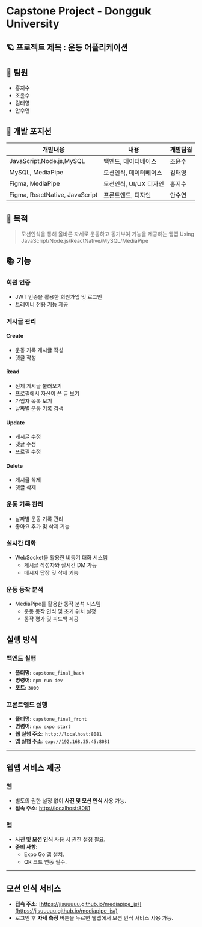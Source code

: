 # Capstone Project - Dongguk University



## 🪐 프로젝트 제목 : 운동 어플리케이션 




## 🤷 팀원

  * 홍지수
  * 조윤수
  * 김태영
  * 안수연


## 🐾 개발 포지션

| 개발내용        | 내용                            | 개발팀원 |
|-------------|-------------------------------|-----|
| JavaScript,Node.js,MySQL   | 백엔드, 데이터베이스         | 조윤수 |
| MySQL, MediaPipe   | 모션인식, 데이터베이스         | 김태영 |
| Figma, MediaPipe   | 모션인식, UI/UX 디자인         | 홍지수 |
| Figma, ReactNative, JavaScript   |  프론트엔드, 디자인         | 안수연 |


## 🎯 목적 

 > 모션인식을 통해 올바른 자세로 운동하고 동기부여 기능을 제공하는 웹앱 
 > Using JavaScript/Node.js/ReactNative/MySQL/MediaPipe



## 📚 기능

### 회원 인증
- JWT 인증을 활용한 회원가입 및 로그인
- 트레이너 전용 기능 제공

### 게시글 관리
#### Create
- 운동 기록 게시글 작성
- 댓글 작성

#### Read
- 전체 게시글 불러오기
- 프로필에서 자신이 쓴 글 보기
- 가입자 목록 보기
- 날짜별 운동 기록 검색

#### Update
- 게시글 수정
- 댓글 수정
- 프로필 수정

#### Delete
- 게시글 삭제
- 댓글 삭제

### 운동 기록 관리
- 날짜별 운동 기록 관리
- 좋아요 추가 및 삭제 기능

### 실시간 대화
- WebSocket을 활용한 비동기 대화 시스템
  - 게시글 작성자와 실시간 DM 가능
  - 메시지 답장 및 삭제 기능

### 운동 동작 분석
- MediaPipe를 활용한 동작 분석 시스템
  - 운동 동작 인식 및 초기 위치 설정
  - 동작 평가 및 피드백 제공


## 실행 방식

### 백엔드 실행
- **폴더명:** `capstone_final_back`
- **명령어:** `npm run dev`
- **포트:** `3000`

### 프론트엔드 실행
- **폴더명:** `capstone_final_front`
- **명령어:** `npx expo start`
- **웹 실행 주소:** `http://localhost:8081`
- **앱 실행 주소:** `exp://192.168.35.45:8081`

---

## 웹앱 서비스 제공

### 웹
- 별도의 권한 설정 없이 **사진 및 모션 인식** 사용 가능.
- **접속 주소:** [http://localhost:8081](http://localhost:8081)

### 앱
- **사진 및 모션 인식** 사용 시 권한 설정 필요.
- **준비 사항:**
  - Expo Go 앱 설치.
  - QR 코드 연동 필수.

---

## 모션 인식 서비스

- **접속 주소:** [https://jisuuuuu.github.io/mediapipe_js/](https://jisuuuuu.github.io/mediapipe_js/)
- 로그인 후 **자세 측정** 버튼을 누르면 웹앱에서 모션 인식 서비스 사용 가능.





